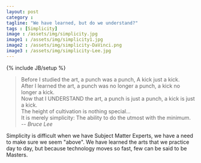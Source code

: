 ```yaml
---
layout: post
category :
tagline: "We have learned, but do we understand?"
tags : [Simplicity]
image : /assets/img/simplicity.jpg
image1 : /assets/img/simplicity1.jpg
image2 : /assets/img/simplicity-DaVinci.png
image3 : /assets/img/simplicity-Lee.jpg
---
```

{% include JB/setup %}

> Before I studied the art, a punch was a punch, A kick just a kick. <br>
> After I learned the art, a punch was no longer a punch, a kick no longer a kick. <br>
> Now that I UNDERSTAND the art, a punch is just a punch, a kick is just a kick. <br>
> The height of cultivation is nothing special... <br>
> It is merely simplicity: The ability to do the utmost with the minimum. <br>
> -- <cite>Bruce Lee</cite><br>

Simplicity is difficult when we have Subject Matter Experts, we have a need to make sure we seem "above". We have learned the arts that we practice day to day, but because technology moves so fast, few can be said to be Masters.